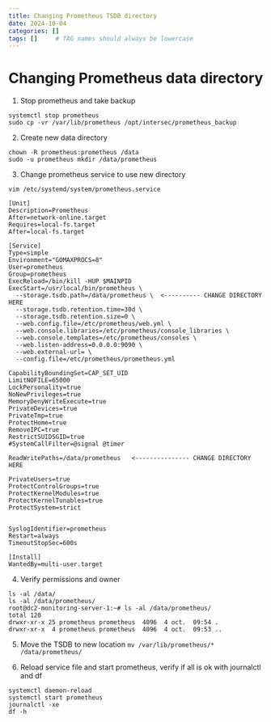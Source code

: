 ```yaml
---
title: Changing Prometheus TSDB directory
date: 2024-10-04
categories: []
tags: []     # TAG names should always be lowercase
---
```



# Changing Prometheus data directory

1. Stop prometheus and take backup

```
systemctl stop prometheus
sudo cp -vr /var/lib/prometheus /opt/intersec/prometheus_backup
```

2. Create new data directory

```
chown -R prometheus:prometheus /data
sudo -u prometheus mkdir /data/prometheus
```

3. Change prometheus service to use new directory

```
vim /etc/systemd/system/prometheus.service

[Unit]
Description=Prometheus
After=network-online.target
Requires=local-fs.target
After=local-fs.target

[Service]
Type=simple
Environment="GOMAXPROCS=8"
User=prometheus
Group=prometheus
ExecReload=/bin/kill -HUP $MAINPID
ExecStart=/usr/local/bin/prometheus \
  --storage.tsdb.path=/data/prometheus \  <---------- CHANGE DIRECTORY HERE
  --storage.tsdb.retention.time=30d \
  --storage.tsdb.retention.size=0 \
  --web.config.file=/etc/prometheus/web.yml \
  --web.console.libraries=/etc/prometheus/console_libraries \
  --web.console.templates=/etc/prometheus/consoles \
  --web.listen-address=0.0.0.0:9090 \
  --web.external-url= \
  --config.file=/etc/prometheus/prometheus.yml

CapabilityBoundingSet=CAP_SET_UID
LimitNOFILE=65000
LockPersonality=true
NoNewPrivileges=true
MemoryDenyWriteExecute=true
PrivateDevices=true
PrivateTmp=true
ProtectHome=true
RemoveIPC=true
RestrictSUIDSGID=true
#SystemCallFilter=@signal @timer

ReadWritePaths=/data/prometheus   <--------------- CHANGE DIRECTORY HERE

PrivateUsers=true
ProtectControlGroups=true
ProtectKernelModules=true
ProtectKernelTunables=true
ProtectSystem=strict


SyslogIdentifier=prometheus
Restart=always
TimeoutStopSec=600s

[Install]
WantedBy=multi-user.target

```


4. Verify permissions and owner


```
ls -al /data/
ls -al /data/prometheus/
root@dc2-monitoring-server-1:~# ls -al /data/prometheus/
total 120
drwxr-xr-x 25 prometheus prometheus  4096  4 oct.  09:54 .
drwxr-xr-x  4 prometheus prometheus  4096  4 oct.  09:53 ..
```

5. Move the TSDB to new location
`mv /var/lib/prometheus/* /data/prometheus/`

6. Reload service file and start prometheus, verify if all is ok with journalctl and df
```
systemctl daemon-reload
systemctl start prometheus
journalctl -xe
df -h
```

